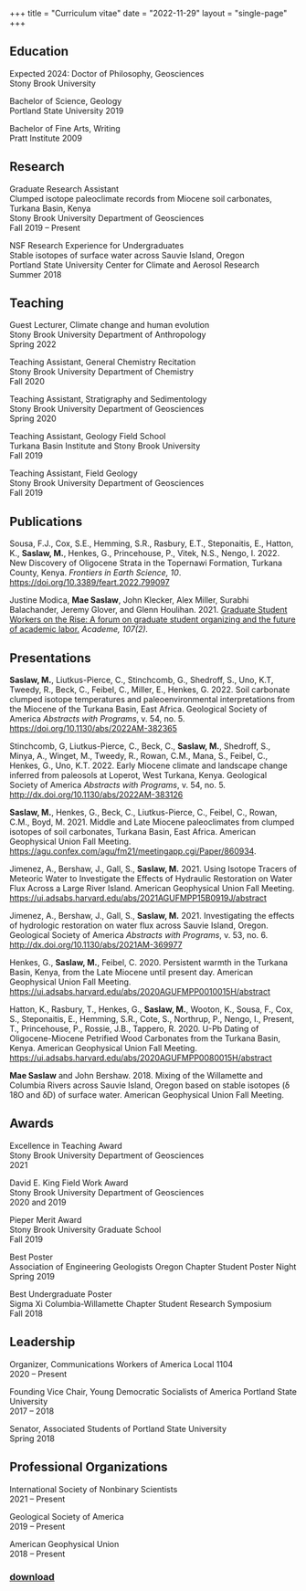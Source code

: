 +++
title = "Curriculum vitae"
date  = "2022-11-29"
layout = "single-page"
+++
## Education
Expected 2024: Doctor of Philosophy, Geosciences \
Stony Brook University

Bachelor of Science, Geology \
Portland State University
2019

Bachelor of Fine Arts, Writing \
Pratt Institute
2009

## Research
Graduate Research Assistant \
Clumped isotope paleoclimate records from Miocene soil carbonates, Turkana Basin, Kenya \
Stony Brook University Department of Geosciences \
Fall 2019 – Present

NSF Research Experience for Undergraduates \
Stable isotopes of surface water across Sauvie Island, Oregon \
Portland State University Center for Climate and Aerosol Research \
Summer 2018

## Teaching
Guest Lecturer, Climate change and human evolution \
Stony Brook University Department of Anthropology \
Spring 2022 

Teaching Assistant, General Chemistry Recitation \
Stony Brook University Department of Chemistry \
Fall 2020

Teaching Assistant, Stratigraphy and Sedimentology \
Stony Brook University Department of Geosciences \
Spring 2020

Teaching Assistant, Geology Field School \
Turkana Basin Institute and Stony Brook University \
Fall 2019

Teaching Assistant, Field Geology \
Stony Brook University Department of Geosciences \
Fall 2019

## Publications
Sousa, F.J., Cox, S.E., Hemming, S.R., Rasbury, E.T., Steponaitis, E., Hatton, K., **Saslaw, M.**, Henkes, G., Princehouse, P., Vitek, N.S., Nengo, I. 2022. New Discovery of Oligocene Strata in the Topernawi Formation, Turkana County, Kenya. *Frontiers in Earth Science, 10*. https://doi.org/10.3389/feart.2022.799097

Justine Modica, **Mae Saslaw**, John Klecker, Alex Miller, Surabhi Balachander, Jeremy Glover, and Glenn Houlihan. 2021. [Graduate Student Workers on the Rise: A forum on graduate student organizing and the future of academic labor.](https://www.aaup.org/article/graduate-student-workers-rise) *Academe, 107(2).*

## Presentations
**Saslaw, M.**, Liutkus-Pierce, C., Stinchcomb, G., Shedroff, S., Uno, K.T, Tweedy, R., Beck, C., Feibel, C., Miller, E., Henkes, G. 2022. Soil carbonate clumped isotope temperatures and paleoenvironmental interpretations from the Miocene of the Turkana Basin, East Africa. Geological Society of America *Abstracts with Programs*, v. 54, no. 5. https://doi.org/10.1130/abs/2022AM-382365

Stinchcomb, G, Liutkus-Pierce, C., Beck, C., **Saslaw, M.**, Shedroff, S., Minya, A., Winget, M., Tweedy, R., Rowan, C.M., Mana, S., Feibel, C., Henkes, G., Uno, K.T. 2022. Early Miocene climate and landscape change inferred from paleosols at Loperot, West Turkana, Kenya. Geological Society of America *Abstracts with Programs*, v. 54, no. 5. http://dx.doi.org/10.1130/abs/2022AM-383126

**Saslaw, M.**, Henkes, G., Beck, C., Liutkus-Pierce, C., Feibel, C., Rowan, C.M., Boyd, M. 2021. Middle and Late Miocene paleoclimates from clumped isotopes of soil carbonates, Turkana Basin, East Africa. American Geophysical Union Fall Meeting. https://agu.confex.com/agu/fm21/meetingapp.cgi/Paper/860934.

Jimenez, A., Bershaw, J., Gall, S., **Saslaw, M.** 2021. Using Isotope Tracers of Meteoric Water to Investigate the Effects of Hydraulic Restoration on Water Flux Across a Large River Island. American Geophysical Union Fall Meeting. https://ui.adsabs.harvard.edu/abs/2021AGUFMPP15B0919J/abstract

Jimenez, A., Bershaw, J., Gall, S., **Saslaw, M.** 2021. Investigating the effects of hydrologic restoration on water flux across Sauvie Island, Oregon. Geological Society of America *Abstracts with Programs*, v. 53, no. 6. http://dx.doi.org/10.1130/abs/2021AM-369977

Henkes, G., **Saslaw, M.**, Feibel, C. 2020. Persistent warmth in the Turkana Basin, Kenya, from the Late Miocene until present day. American Geophysical Union Fall Meeting. https://ui.adsabs.harvard.edu/abs/2020AGUFMPP0010015H/abstract

Hatton, K., Rasbury, T., Henkes, G., **Saslaw, M.**, Wooton, K., Sousa, F., Cox, S., Steponaitis, E., Hemming, S.R., Cote, S., Northrup, P., Nengo, I., Present, T., Princehouse, P., Rossie, J.B., Tappero, R. 2020. U-Pb Dating of Oligocene-Miocene Petrified Wood Carbonates from the Turkana Basin, Kenya. American Geophysical Union Fall Meeting. https://ui.adsabs.harvard.edu/abs/2020AGUFMPP0080015H/abstract

**Mae Saslaw** and John Bershaw. 2018. Mixing of the Willamette and Columbia Rivers across Sauvie Island, Oregon based on stable isotopes (δ​18O and δD) of surface water. American Geophysical Union Fall Meeting.

## Awards
Excellence in Teaching Award \
Stony Brook University Department of Geosciences \
2021

David E. King Field Work Award \
Stony Brook University Department of Geosciences \
2020 and 2019

Pieper Merit Award \
Stony Brook University Graduate School \
Fall 2019

Best Poster \
Association of Engineering Geologists Oregon Chapter Student Poster Night \
Spring 2019

Best Undergraduate Poster \
Sigma Xi Columbia-Willamette Chapter Student Research Symposium \
Fall 2018

## Leadership
Organizer, Communications Workers of America Local 1104 \
2020 – Present

Founding Vice Chair, Young Democratic Socialists of America Portland State University \
2017 – 2018

Senator, Associated Students of Portland State University \
Spring 2018

## Professional Organizations
International Society of Nonbinary Scientists	\
2021 – Present

Geological Society of America	\
2019 – Present

American Geophysical Union \
2018 – Present

### [download](https://drive.google.com/file/d/1Fm2PP7Bn7pw7vP9xTZLmzgEUppheHqAS/view?usp=sharing)
